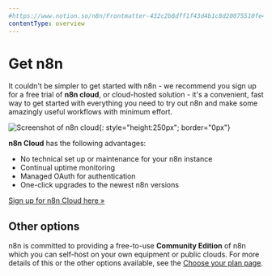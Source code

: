 ```yaml
---
#https://www.notion.so/n8n/Frontmatter-432c2b8dff1f43d4b1c8d20075510fe4
contentType: overview
---
```


# Get n8n

It couldn't be simpler to get started with n8n - we recommend you sign up for a free trial of **n8n cloud**, or cloud-hosted solution - it's a convenient, fast way to get started with everything you need to try out n8n and make some amazingly useful workflows with minimum effort.

![Screenshot of n8n cloud](/_images/try-it-out/cloud.png){: style="height:250px"; border="0px"}

**n8n Cloud** has the following advantages:

- No technical set up or maintenance for your n8n instance
- Continual uptime monitoring
- Managed OAuth for authentication
- One-click upgrades to the newest n8n versions

[Sign up for n8n Cloud here »](https://www.n8n.io/)

## Other options

n8n is committed to providing a free-to-use **Community Edition** of n8n which you can self-host on your own equipment or public clouds. For more details of this or the other options available, see the [Choose your plan page](/choose-n8n.md).